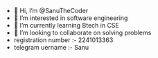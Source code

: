 - 👋 Hi, I’m @SanuTheCoder
- 👀 I’m interested in software engineering
- 🌱 I’m currently learning Btech in CSE
- 💞️ I’m looking to collaborate on solving problems
- registration number :- 2241013363
- telegram uername :- Sanu

<!---
SanuTheCoder/SanuTheCoder is a ✨ special ✨ repository because its `README.md` (this file) appears on your GitHub profile.
You can click the Preview link to take a look at your changes.
--->
